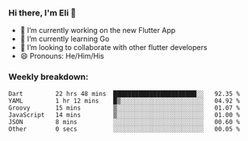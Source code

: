 ### Hi there, I'm Eli 👋
- 🔭 I’m currently working on the new Flutter App
- 🌱 I’m currently learning Go
- 🦄 I’m looking to collaborate with other flutter developers
- 😄 Pronouns: He/Him/His

### Weekly breakdown:
<!--START_SECTION:waka-->

```text
Dart         22 hrs 48 mins  ███████████████████████░░   92.35 %
YAML         1 hr 12 mins    █▒░░░░░░░░░░░░░░░░░░░░░░░   04.92 %
Groovy       15 mins         ▒░░░░░░░░░░░░░░░░░░░░░░░░   01.07 %
JavaScript   14 mins         ▒░░░░░░░░░░░░░░░░░░░░░░░░   01.00 %
JSON         8 mins          ░░░░░░░░░░░░░░░░░░░░░░░░░   00.60 %
Other        0 secs          ░░░░░░░░░░░░░░░░░░░░░░░░░   00.05 %
```

<!--END_SECTION:waka-->

